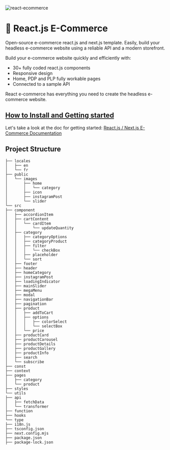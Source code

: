 ![react-ecommerce](https://github.com/user-attachments/assets/7546717a-332e-4c9a-af94-5071152c35a5)

# 🚀 React.js E-Commerce 
Open-source e-commerce react.js and next.js template. Easily, build your headless e-commerce website using a reliable API and a modern storefront.

Build your e-commerce website quickly and efficiently with:
- 30+ fully coded react.js components
- Responsive design
- Home, PDP and PLP fully workable pages
- Connected to a sample API

React e-commerce has everything you need to create the headless e-commerce website.

## [How to Install and Getting started](https://binshops.com/docs/next-ecommerce/)
Let's take a look at the doc for getting started: [React.js / Next.js E-Commerce Documentation](https://binshops.com/docs/next-ecommerce/)

## Project Structure

```
├── locales
│   ├── en
│   └── fr
├── public
│   └── images
│       ├── home
│       │   └── category
│       ├── icon
│       ├── instagramPost
│       └── slider
└── src
├── component
│   ├── accordionItem
│   ├── cartContent
│   │   └── cardItem
│   │       └── updateQuantity
│   ├── category
│   │   ├── categoryOptions
│   │   ├── categoryProduct
│   │   ├── filter
│   │   │   └── checkBox
│   │   ├── placeholder
│   │   └── sort
│   ├── footer
│   ├── header
│   ├── homeCategory
│   ├── instagramPost
│   ├── loadingIndicator
│   ├── mainSlider
│   ├── megaMenu
│   ├── modal
│   ├── navigationBar
│   ├── pagination
│   ├── product
│   │   ├── addToCart
│   │   ├── options
│   │   │   ├── colorSelect
│   │   │   └── selectBox
│   │   └── price
│   ├── productCard
│   ├── productCarousel
│   ├── productDetails
│   ├── productGallery
│   ├── productInfo
│   ├── search
│   └── subscribe
├── const
├── context
├── pages
│   ├── category
│   └── product
├── styles
└── utils
├── api
│   ├── fetchData
│   └── transformer
├── function
├── hooks
└── type
├── i18n.js
├── tsconfig.json
├── next.config.mjs
├── package.json
├── package-lock.json

```
